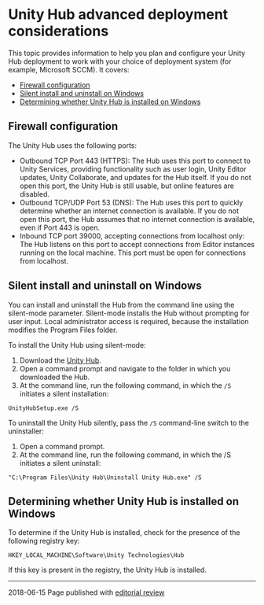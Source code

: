 # Unity Hub advanced deployment considerations

This topic provides information to help you plan and configure your Unity Hub deployment to work with your choice of deployment system (for example, Microsoft SCCM). It covers:

* [Firewall configuration](#firewall)
* [Silent install and uninstall on Windows](#silent)
* [Determining whether Unity Hub is installed on Windows](#installed)

<a name="firewall"></a>
## Firewall configuration

The Unity Hub uses the following ports:

* Outbound TCP Port 443 (HTTPS): The Hub uses this port to connect to Unity Services, providing functionality such as user login, Unity Editor updates, Unity Collaborate, and updates for the Hub itself. If you do not open this port, the Unity Hub is still usable, but online features are disabled.
* Outbound TCP/UDP Port 53 (DNS): The Hub uses this port to quickly determine whether an internet connection is available. If you do not open this port, the Hub assumes that no internet connection is available, even if Port 443 is open.
* Inbound TCP port 39000, accepting connections from localhost only: The Hub listens on this port to accept connections from Editor instances running on the local machine. This port must be open for connections from localhost.

<a name="silent"></a>
## Silent install and uninstall on Windows

You can install and uninstall the Hub from the command line using the silent-mode parameter. Silent-mode installs the Hub without prompting for user input. Local administrator access is required, because the installation modifies the Program Files folder.

To install the Unity Hub using silent-mode:

1. Download the [Unity Hub](https://store.unity.com/download?ref=personal).
2. Open a command prompt and navigate to the folder in which you downloaded the Hub.
3. At the command line, run the following command, in which the `/S` initiates a silent installation:

```
UnityHubSetup.exe /S
```

To uninstall the Unity Hub silently, pass the `/S` command-line switch to the uninstaller:

1. Open a command prompt.
2. At the command line, run the following command, in which the /S initiates a silent uninstall:

```
"C:\Program Files\Unity Hub\Uninstall Unity Hub.exe" /S
```

<a name="installed"></a>
## Determining whether Unity Hub is installed on Windows

To determine if the Unity Hub is installed, check for the presence of the following registry key:

```
HKEY_LOCAL_MACHINE\Software\Unity Technologies\Hub
```

If this key is present in the registry, the Unity Hub is installed.

------------------------------
<span class="page-edit">2018-06-15  Page published with [editorial review](DocumentationEditorialReview.html)
</span>
